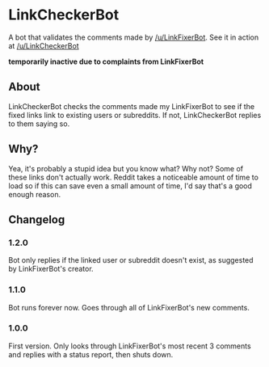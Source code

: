 LinkCheckerBot
==============

A bot that validates the comments made by [/u/LinkFixerBot](http://www.reddit.com/user/LinkFixerBot). 
See it in action at [/u/LinkCheckerBot](http://www.reddit.com/user/LinkCheckerBot/)

**temporarily inactive due to complaints from LinkFixerBot**

## About

LinkCheckerBot checks the comments made my LinkFixerBot to see if the fixed links link to existing users or subreddits.
If not, LinkCheckerBot replies to them saying so.

## Why?

Yea, it's probably a stupid idea but you know what? Why not? Some of these links don't actually work.
Reddit takes a noticeable amount of time to load so if this can save even a small amount of time, I'd say
that's a good enough reason.

## Changelog

### 1.2.0

Bot only replies if the linked user or subreddit doesn't exist, as suggested by LinkFixerBot's creator.

### 1.1.0

Bot runs forever now. Goes through all of LinkFixerBot's new comments.

### 1.0.0

First version. Only looks through LinkFixerBot's most recent 3 comments and replies with a status report, then shuts down.
